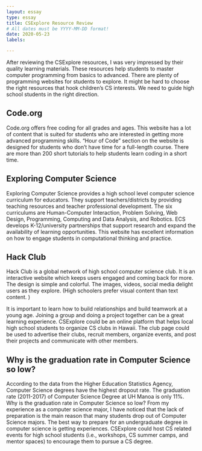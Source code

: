 ```yaml
---
layout: essay
type: essay
title: CSExplore Resource Review
# All dates must be YYYY-MM-DD format!
date: 2020-05-23
labels:

---
```


After reviewing the CSExplore resources, I was very impressed by their quality learning materials. These resources help students to master computer programming from basics to advanced. There are plenty of programming websites for students to explore. It might be hard to choose the right resources that hook children’s CS interests. We need to guide high school students in the right direction.

## Code.org
Code.org offers free coding for all grades and ages. This website has a lot of content that is suited for students who are interested in getting more advanced programming skills. “Hour of Code” section on the website is designed for students who don’t have time for a full-length course. There are more than 200 short tutorials to help students learn coding in a short time.

## Exploring Computer Science 
Exploring Computer Science provides a high school level computer science curriculum for educators. They support teachers/districts by providing teaching resources and teacher professional development. The six curriculums are Human-Computer Interaction, Problem Solving, Web Design, Programming, Computing and Data Analysis, and Robotics. ECS develops K-12/university partnerships that support research and expand the availability of learning opportunities. This website has excellent information on how to engage students in computational thinking and practice.

## Hack Club 
Hack Club is a global network of high school computer science club. It is an interactive website which keeps users engaged and coming back for more. The design is simple and colorful. The images, videos, social media delight users as they explore. (High schoolers prefer visual content than text content. )

It is important to learn how to build relationships and build teamwork at a young age. Joining a group and doing a project together can be a great learning experience. CSExplore could be an online platform that helps local high school students to organize CS clubs in Hawaii. The club page could be used to advertise their clubs, recruit members, organize events, and post their projects and communicate with other members.

## Why is the graduation rate in Computer Science so low?
According to the data from the Higher Education Statistics Agency, Computer Science degrees have the highest dropout rate. The graduation rate (2011-2017) of Computer Science Degree at UH Manoa is only 11%. Why is the graduation rate in Computer Science so low? From my experience as a computer science major, I have noticed that the lack of preparation is the main reason that many students drop out of Computer Science majors. The best way to prepare for an undergraduate degree in computer science is getting experiences. CSExplore could host CS related events for high school students (i.e., workshops, CS summer camps, and mentor spaces) to encourage them to pursue a CS degree.
